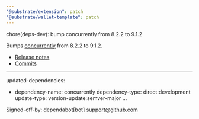```yaml
---
"@substrate/extension": patch
"@substrate/wallet-template": patch
---
```


chore(deps-dev): bump concurrently from 8.2.2 to 9.1.2

Bumps [concurrently](https://github.com/open-cli-tools/concurrently) from 8.2.2 to 9.1.2.
- [Release notes](https://github.com/open-cli-tools/concurrently/releases)
- [Commits](https://github.com/open-cli-tools/concurrently/compare/v8.2.2...v9.1.2)

---
updated-dependencies:
- dependency-name: concurrently
  dependency-type: direct:development
  update-type: version-update:semver-major
...

Signed-off-by: dependabot[bot] <support@github.com>
